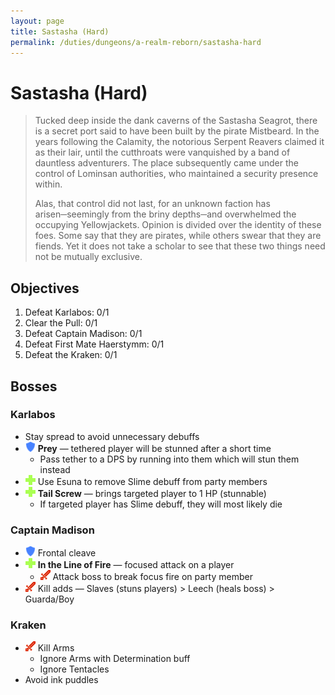 ```yaml
---
layout: page
title: Sastasha (Hard)
permalink: /duties/dungeons/a-realm-reborn/sastasha-hard
---
```


# Sastasha (Hard)

> Tucked deep inside the dank caverns of the Sastasha Seagrot, there is a secret port said to have been built by the pirate Mistbeard. In the years following the Calamity, the notorious Serpent Reavers claimed it as their lair, until the cutthroats were vanquished by a band of dauntless adventurers. The place subsequently came under the control of Lominsan authorities, who maintained a security presence within.
>
> Alas, that control did not last, for an unknown faction has arisen─seemingly from the briny depths─and overwhelmed the occupying Yellowjackets. Opinion is divided over the identity of these foes. Some say that they are pirates, while others swear that they are fiends. Yet it does not take a scholar to see that these two things need not be mutually exclusive.

## Objectives

1. Defeat Karlabos: 0/1
2. Clear the Pull: 0/1
3. Defeat Captain Madison: 0/1
4. Defeat First Mate Haerstymm: 0/1
5. Defeat the Kraken: 0/1

## Bosses

### Karlabos

* Stay spread to avoid unnecessary debuffs
* ![](/assets/icons/role-tank.png) **Prey** — tethered player will be stunned after a short time
  * Pass tether to a DPS by running into them which will stun them instead
* ![](/assets/icons/role-healer.png) Use Esuna to remove Slime debuff from party members
* ![](/assets/icons/role-healer.png) **Tail Screw** — brings targeted player to 1 HP (stunnable)
  * If targeted player has Slime debuff, they will most likely die

### Captain Madison

* ![](/assets/icons/role-tank.png) Frontal cleave
* ![](/assets/icons/role-healer.png) **In the Line of Fire** — focused attack on a player
  * ![](/assets/icons/role-dps.png) Attack boss to break focus fire on party member
* ![](/assets/icons/role-dps.png) Kill adds — Slaves (stuns players) > Leech (heals boss) > Guarda/Boy

### Kraken

* ![](/assets/icons/role-dps.png) Kill Arms
  * Ignore Arms with Determination buff
  - Ignore Tentacles
* Avoid ink puddles

